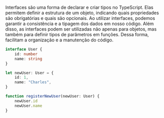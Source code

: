 
Interfaces são uma forma de declarar e criar tipos no TypeScript. Elas permitem definir a estrutura de um objeto, indicando quais propriedades são obrigatórias e quais são opcionais. Ao utilizar interfaces, podemos garantir a consistência e a tipagem dos dados em nosso código. Além disso, as interfaces podem ser utilizadas não apenas para objetos, mas também para definir tipos de parâmetros em funções. Dessa forma, facilitam a organização e a manutenção do código.

```ts
interface User {
	id: number
	name: string
}

let newUser: User = {
	id: 1,
	name: "Charles",
}

function registerNewUser(newUser: User) {
	newUser.id
	newUser.name
}
```

